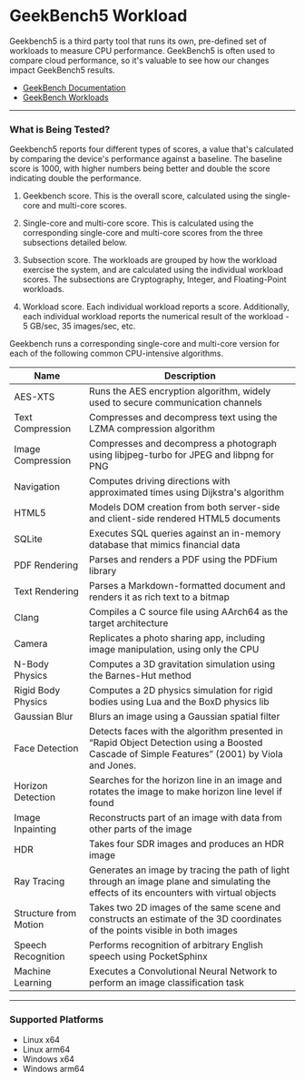# GeekBench5 Workload
Geekbench5 is a third party tool that runs its own, pre-defined set of workloads to measure CPU performance. GeekBench5 is often used to compare cloud 
performance, so it's valuable to see how our changes impact GeekBench5 results.

* [GeekBench Documentation](https://www.geekbench.com/)
* [GeekBench Workloads](https://www.geekbench.com/doc/geekbench5-compute-workloads.pdf)

-----------------------------------------------------------------------

### What is Being Tested?
Geekbench5 reports four different types of scores, a value that's calculated by comparing the device's performance against a baseline. The baseline score 
is 1000, with higher numbers being better and double the score indicating double the performance.

1. Geekbench score. This is the overall score, calculated using the single-core and multi-core scores.

2. Single-core and multi-core score. This is calculated using the corresponding single-core and multi-core scores from the three subsections detailed below.

3. Subsection score. The workloads are grouped by how the workload exercise the system, and are calculated using the individual workload scores. The subsections are Cryptography, 
   Integer, and Floating-Point workloads.

4. Workload score. Each individual workload reports a score. Additionally, each individual workload reports the numerical result of 
  the workload - 5 GB/sec, 35 images/sec, etc.

Geekbench runs a corresponding single-core and multi-core version for each of the following common CPU-intensive algorithms. 


| Name                  | Description                                                                                                                                  |
|-----------------------|----------------------------------------------------------------------------------------------------------------------------------------------|
| AES-XTS               | Runs the AES encryption algorithm, widely used to secure communication channels                                                              |
| Text Compression      | Compresses and decompress text using the LZMA compression algorithm                                                                          |
| Image Compression     | Compresses and decompress a photograph using libjpeg-turbo for JPEG and libpng for PNG                                                       |
| Navigation            | Computes driving directions with approximated times using Dijkstra's algorithm                                                               |
| HTML5                 | Models DOM creation from both server-side and client-side rendered HTML5 documents                                                           |
| SQLite                | Executes SQL queries against an in-memory database that mimics financial data                                                                |
| PDF Rendering         | Parses and renders a PDF using the PDFium library                                                                                            |
| Text Rendering        | Parses a Markdown-formatted document and renders it as rich text to a bitmap                                                                 |
| Clang                 | Compiles a C source file using AArch64 as the target architecture                                                                            |
| Camera                | Replicates a photo sharing app, including image manipulation, using only the CPU                                                             |
| N-Body Physics        | Computes a 3D gravitation simulation using the Barnes-Hut method                                                                             |
| Rigid Body Physics    | Computes a 2D physics simulation for rigid bodies using Lua and the BoxD physics lib                                                         |
| Gaussian Blur         | Blurs an image using a Gaussian spatial filter                                                                                               |
| Face Detection        | Detects faces with the algorithm presented in “Rapid Object Detection using a Boosted Cascade of Simple Features” (2001) by Viola and Jones. |
| Horizon Detection     | Searches for the horizon line in an image and rotates the image to make horizon line level if found                                          |
| Image Inpainting      | Reconstructs part of an image with data from other parts of the image                                                                        |
| HDR                   | Takes four SDR images and produces an HDR image                                                                                              |
| Ray Tracing           | Generates an image by tracing the path of light through an image plane and simulating the effects of its encounters with virtual objects     |
| Structure from Motion | Takes two 2D images of the same scene and constructs an estimate of the 3D coordinates of the points visible in both images                  |
| Speech Recognition    | Performs recognition of arbitrary English speech using PocketSphinx                                                                          |
| Machine Learning      | Executes a  Convolutional Neural Network to perform an image classification task                                                             |

-----------------------------------------------------------------------

### Supported Platforms

* Linux x64
* Linux arm64
* Windows x64
* Windows arm64